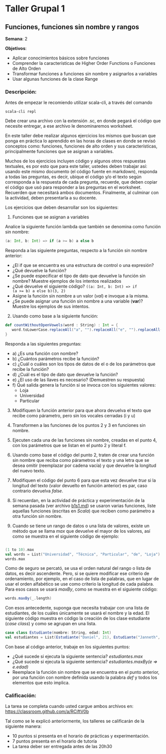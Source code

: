 # Taller Grupal  1
## Funciones, funciones sin nombre y rangos

**Semana**: 2

**Objetivos**:

- Aplicar conocimientos básicos sobre funciones
- Comprender la características de Higher Order Functions o Funciones de Alto Orden
- Transformar funciones a funciones sin nombre y asignarlos a variables
- Usar algunas funciones de la clase Range

### Descripción:

Antes de empezar le recomiendo utilizar scala-cli, a través del comando

```shell
scala-cli repl
```

Debe crear una archivo con la extensión .sc, en donde pegará el código que necesite entregar, a ese archivo le denominaremos worksheet.

En este taller debe realizar algunos ejercicios los mismos que buscan que ponga en práctica lo aprendido en las horas de clases en donde se revisó conceptos como: funciones, funciones de alto orden y sus características, principalmente funciones que se asignan a variables. 

Muchos de los ejercicios incluyen código y algunos otros respuestas textuales, es por esto que para este taller, ustedes deben trabajar así: usando este mismo documento (el código fuente en markdown), responda a todas las preguntas, es decir, ubique el código y/o el texto según corresponda a la respuesta de cada pregunta, recuerde, que deben copiar el código que usó para responder a las preguntas en el worksheet. Recuerden que necesitará ambos documentos. Finalmente, al culminar con la actividad, deben presentarla a su docente.

Los ejercicios que deben desarrollar son los siguientes:

1. Funciones que se asignan a variables

Analice la siguiente función lambda que también se denomina como función sin nombre:

```scala
(a: Int, b: Int) => if (a >= b) a else b
```

Responda a las siguiente preguntas, respecto a la función sin nombre anterior:

- ¿El if que se encuentra es una estructura de control o una expresión?
- ¿Qué devuelve la función?
- ¿Se puede especificar el tipo de dato que devuelve la función sin nombre? Muestre ejemplos de los intentos realizados
- ¿Qué devuelve el siguiente código? <code>((a: Int, b: Int) => if (a >= b) a else b)(3, 2)</code>
- Asigne la función sin nombre a un valor (_val_) e invoque a la misma.
- ¿Se puede asignar una función sin nombre a una variable (**var**)? Muestre los ejemplos de sus intentos.

2. Usando como base a la siguiente función:

```scala
def countWithoutOpenVowels(word : String) : Int = { 
   word.toLowerCase.replaceAll("a", "").replaceAll("e", "").replaceAll("o", "").length
}
```
Responda a las siguientes preguntas:

   - a) ¿Es una función con nombre? 
   - b) ¿Cuántos parámetros recibe la función?
   - c) ¿Cuál o cuáles son los tipos de datos de el o de los parámetros que recibe la función?
   - d) ¿Cuál es el tipo de dato que devuelve la función?
   - e) ¿El uso de las llaves es necesario? (Demuestren su respuesta)
   - f) Qué salida genera la función si se invoca con los siguientes valores:
	   - Loja
	   - Universidad
	   - Particular


3. Modifiquen la función anterior para que ahora devuelva el texto que recibe como párametro, pero sin los vocales cerradas (i y u)

4. Transformen a las funciones de los puntos 2 y 3 en funciones sin nombre.

5. Ejecuten cada una de las funciones sin nombre, creadas en el punto 4, con los parámetros que se listan en el punto 2 y literal f.

6. Usando como base el código del punto 2, traten de crear una función sin nombre que reciba como párametros el texto y una letra que se desea omitir (reemplazar por cadena vacía) y que devuelve la longitud del nuevo texto.

7. Modifiquen el código del punto 6 para que esta vez devuelve _true_ si la longitud del texto (valor devuelto en función anterior) es par, caso contrario devuelva _false_.

8. Si recuerdan, en la actividad de práctica y experimentación de la semana pasada (ver archivo [b1s1.md](b1s1.md)) se usaron varias funciones, liste aquellas funciones (escritas en _Scala_) que reciben como parámetro a otra función sin nombre.

9. Cuando se tiene un rango de datos o una lista de valores, existe un método que se llama _max_ que devuelve el mayor de los valores, así como se muestra en el siguiente código de ejemplo:

```scala

(1 to 10).max
val words = List("Universidad", "Técnica", "Particular", "de", "Loja")
words.max

```

Como de seguro se percató, se usa el orden natural del rango o lista de datos, es decir ascendente. Pero, si se quiere modificar ese criterio de ordenamiento, por ejemplo, en el caso de lista de palabras, que en lugar de usar el orden alfabético se use como criterio la longitud de cada palabra. Para esos casos se usará _maxBy_, como se muestra en el siguiente código:


```scala
words.maxBy(_.length)
```

Con esos antecedente, suponga que necesita trabajar con una lista de estudiantes, de los cuáles únicamente se usará el nombre y la edad. El siguiente código muestra en código la creación de los clase estudiante (_case class_) y como se agrupan en una lista.

```scala
case class Estudiante(nombre: String, edad: Int)
val estudiantes = List(Estudiante("Daniel", 21), Estudiante("Janneth", 23), Estudiante("Verónica", 22), Estudiante("Ramiro", 24))

```

Con base al código anterior, trabaje en los siguientes puntos:

   * ¿Qué sucede si ejecuta la siguiente sentencia? _estudiantes.max_
   * ¿Qué sucede si ejecuta la siguiente sentencia? _estudiantes.maxBy(e => e.edad)_
   * Reemplace la función sin nombre que se encuentra en el punto anterior, por una función con nombre definida usando la palabra _def_ y todos los elementos que esto implica.


### Calificación:

La tarea se completa cuando usted cargue ambos archivos en: https://classroom.github.com/a/RCiftV0b

Tal como se le explicó anteriormente, los talleres se calificarán de la siguiente manera:

- 10 puntos si presenta en el horario de prácticas y experimentación.
- 7 puntos presenta en el horario de tutoría
- La tarea deber ser entregada antes de las 20h30